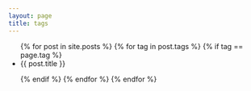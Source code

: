 ```yaml
---
layout: page
title: tags
---
```

<ul>
{% for post in site.posts %}
{% for tag in post.tags %}
{% if tag == page.tag %}

<li itemprop="name" itemprop=name>{{ post.title }}</li>

{% endif %}
{% endfor %}
{% endfor %}
</ul>
